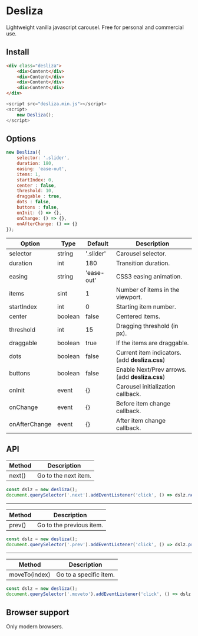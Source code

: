 
# Desliza

Lightweight vanilla javascript carousel. Free for personal and commercial use.

## Install

```html
<div class="desliza">
    <div>Content</div>
    <div>Content</div>
    <div>Content</div>
    <div>Content</div>
</div> 
```

```js
<script src="desliza.min.js"></script>
<script> 
    new Desliza();
</script>
```

## Options

```js
new Desliza({
    selector: '.slider',
    duration: 180,
    easing: 'ease-out',
    items: 1,
    startIndex: 0,
    center : false,
    threshold: 10,
    draggable : true,
    dots : false,
    buttons : false,
    onInit: () => {},
    onChange: () => {},
    onAfterChange: () => {}
});
```

Option | Type | Default | Description
------ | ---- | ------- | -----------
selector | string |'.slider'| Carousel selector.
duration | int | 180 | Transition duration.
easing | string | 'ease-out' | CSS3 easing animation.
items | sint | 1 | Number of items in the viewport.
startIndex | int | 0 | Starting item number.
center | boolean | false | Centered items.
threshold | int | 15 | Dragging threshold (in px).
draggable | boolean | true | If the items are draggable.
dots | boolean | false | Current item indicators. (add **desliza.css**)
buttons | boolean | false | Enable Next/Prev arrows. (add **desliza.css**)
onInit | event | {} | Carousel initialization callback.
onChange | event | {} | Before item change callback.
onAfterChange | event | {} | After item change callback.

## API


Method |  Description
------ | -----------
next() | Go to the next item.


```js
const dslz = new desliza();
document.querySelector('.next').addEventListener('click', () => dslz.next());
```
------------

Method |  Description
------ | -----------
prev() | Go to the previous item.

```js
const dslz = new desliza();
document.querySelector('.prev').addEventListener('click', () => dslz.prev());
```

------------

Method |  Description
------ | -----------
moveTo(index) | Go to a specific item.
```js
const dslz = new desliza();
document.querySelector('.moveto').addEventListener('click', () => dslz.moveTo(2));
```

## Browser support

Only modern browsers.